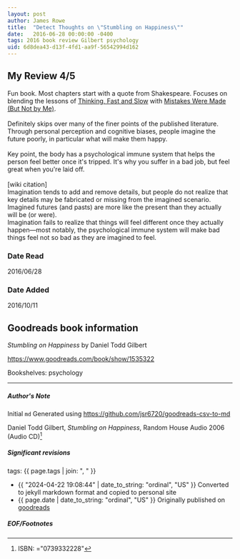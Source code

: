 ```yaml
---
layout: post
author: James Rowe
title:  "Detect Thoughts on \"Stumbling on Happiness\""
date:   2016-06-28 00:00:00 -0400
tags: 2016 book review Gilbert psychology
uid: 6d8dea43-d13f-4fd1-aa9f-56542994d162
---
```


<!-- highly dependent on how you personally use jekyll templates, and how you want this to show up -->
<!-- escape any jekyll keys with double brackets -->

## My Review 4/5

Fun book. Most chapters start with a quote from Shakespeare. Focuses on blending the lessons of [Thinking, Fast and Slow](https://www.goodreads.com/book/show/11468377) with [Mistakes Were Made (But Not by Me)](https://www.goodreads.com/book/show/522525).<br/><br/>Definitely skips over many of the finer points of the published literature. Through personal perception and cognitive biases, people imagine the future poorly, in particular what will make them happy.<br/><br/>Key point, the body has a psychological immune system that helps the person feel better once it's tripped. It's why you suffer in a bad job, but feel great when you're laid off.<br/><br/>[wiki citation]<br/>Imagination tends to add and remove details, but people do not realize that key details may be fabricated or missing from the imagined scenario.<br/>Imagined futures (and pasts) are more like the present than they actually will be (or were).<br/>Imagination fails to realize that things will feel different once they actually happen—most notably, the psychological immune system will make bad things feel not so bad as they are imagined to feel.

### Date Read
2016/06/28

### Date Added
2016/10/11

## Goodreads book information

*Stumbling on Happiness* by Daniel Todd Gilbert

https://www.goodreads.com/book/show/1535322

Bookshelves: psychology

---

##### Author's Note

Initial `md` Generated using https://github.com/jsr6720/goodreads-csv-to-md

Daniel Todd Gilbert, *Stumbling on Happiness*,  Random House Audio 2006 (Audio CD)[^1]

##### Significant revisions

tags: {{ page.tags | join: ", " }} <!-- todo move this somewhere -->

- {{ "2024-04-22 19:08:44" | date_to_string: "ordinal", "US" }} Converted to jekyll markdown format and copied to personal site
- {{ page.date | date_to_string: "ordinal", "US" }} Originally published on [goodreads](https://www.goodreads.com)

##### EOF/Footnotes

[^1]: ISBN: ="0739332228"
